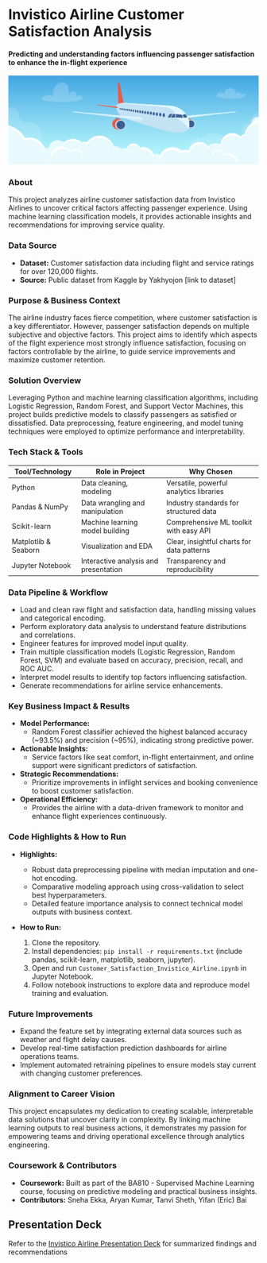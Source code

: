 # Invistico Airline Customer Satisfaction Analysis  
#### Predicting and understanding factors influencing passenger satisfaction to enhance the in-flight experience

![](https://github.com/SnehaEkka/BA810-Invistico-Airline-Customer-Satisfaction-Prediction/blob/main/airline-banner.jpg)

### About  
This project analyzes airline customer satisfaction data from Invistico Airlines to uncover critical factors affecting passenger experience. Using machine learning classification models, it provides actionable insights and recommendations for improving service quality.

### Data Source  
- **Dataset:** Customer satisfaction data including flight and service ratings for over 120,000 flights.  
- **Source:** Public dataset from Kaggle by Yakhyojon [link to dataset]  

### Purpose & Business Context  
The airline industry faces fierce competition, where customer satisfaction is a key differentiator. However, passenger satisfaction depends on multiple subjective and objective factors. This project aims to identify which aspects of the flight experience most strongly influence satisfaction, focusing on factors controllable by the airline, to guide service improvements and maximize customer retention.

### Solution Overview  
Leveraging Python and machine learning classification algorithms, including Logistic Regression, Random Forest, and Support Vector Machines, this project builds predictive models to classify passengers as satisfied or dissatisfied. Data preprocessing, feature engineering, and model tuning techniques were employed to optimize performance and interpretability.

### Tech Stack & Tools

| Tool/Technology     | Role in Project                    | Why Chosen                                  |
|--------------------|----------------------------------|---------------------------------------------|
| Python             | Data cleaning, modeling           | Versatile, powerful analytics libraries     |
| Pandas & NumPy     | Data wrangling and manipulation  | Industry standards for structured data       |
| Scikit-learn       | Machine learning model building  | Comprehensive ML toolkit with easy API       |
| Matplotlib & Seaborn | Visualization and EDA            | Clear, insightful charts for data patterns  |
| Jupyter Notebook   | Interactive analysis and presentation | Transparency and reproducibility            |

### Data Pipeline & Workflow  
- Load and clean raw flight and satisfaction data, handling missing values and categorical encoding.  
- Perform exploratory data analysis to understand feature distributions and correlations.  
- Engineer features for improved model input quality.  
- Train multiple classification models (Logistic Regression, Random Forest, SVM) and evaluate based on accuracy, precision, recall, and ROC AUC.  
- Interpret model results to identify top factors influencing satisfaction.  
- Generate recommendations for airline service enhancements.

### Key Business Impact & Results

- **Model Performance:**  
  - Random Forest classifier achieved the highest balanced accuracy (~93.5%) and precision (~95%), indicating strong predictive power.  
- **Actionable Insights:**  
  - Service factors like seat comfort, in-flight entertainment, and online support were significant predictors of satisfaction.  
- **Strategic Recommendations:**  
  - Prioritize improvements in inflight services and booking convenience to boost customer satisfaction.  
- **Operational Efficiency:**  
  - Provides the airline with a data-driven framework to monitor and enhance flight experiences continuously.

### Code Highlights & How to Run

- **Highlights:**  
  - Robust data preprocessing pipeline with median imputation and one-hot encoding.  
  - Comparative modeling approach using cross-validation to select best hyperparameters.  
  - Detailed feature importance analysis to connect technical model outputs with business context.

- **How to Run:**  
  1. Clone the repository.  
  2. Install dependencies: `pip install -r requirements.txt` (include pandas, scikit-learn, matplotlib, seaborn, jupyter).  
  3. Open and run `Customer_Satisfaction_Invistico_Airline.ipynb` in Jupyter Notebook.  
  4. Follow notebook instructions to explore data and reproduce model training and evaluation.

### Future Improvements  
- Expand the feature set by integrating external data sources such as weather and flight delay causes.  
- Develop real-time satisfaction prediction dashboards for airline operations teams.  
- Implement automated retraining pipelines to ensure models stay current with changing customer preferences.

### Alignment to Career Vision  
This project encapsulates my dedication to creating scalable, interpretable data solutions that uncover clarity in complexity. By linking machine learning outputs to real business actions, it demonstrates my passion for empowering teams and driving operational excellence through analytics engineering.

### Coursework & Contributors
- **Coursework:** Built as part of the BA810 - Supervised Machine Learning course, focusing on predictive modeling and practical business insights.
- **Contributors:** Sneha Ekka, Aryan Kumar, Tanvi Sheth, Yifan (Eric) Bai  

## Presentation Deck
Refer to the [Invistico Airline Presentation Deck](https://www.canva.com/design/DAF2M464bfc/qcw90PV2Koq5dDgz4Jo-hg/view?utm_content=DAF2M464bfc&utm_campaign=designshare&utm_medium=link2&utm_source=uniquelinks&utlId=hd84d887ac9) for summarized findings and recommendations
